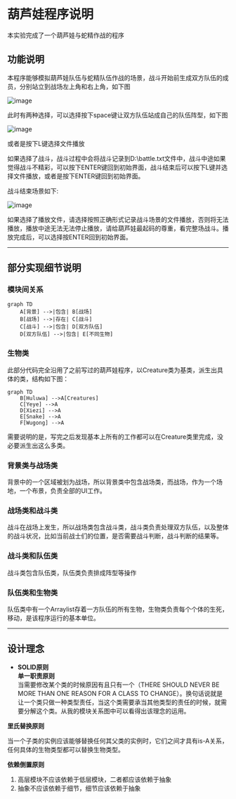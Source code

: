 # 葫芦娃程序说明
本实验完成了一个葫芦娃与蛇精作战的程序
## 功能说明
本程序能够模拟葫芦娃队伍与蛇精队伍作战的场景，战斗开始前生成双方队伍的成员，分别站立到战场左上角和右上角，如下图


![image](battle.png)

此时有两种选择，可以选择按下space键让双方队伍站成自己的队伍阵型，如下图

![image](battle.png)

或者是按下L键选择文件播放

如果选择了战斗，战斗过程中会将战斗记录到D:\battle.txt文件中，战斗中途如果觉得战斗不精彩，可以按下ENTER键回到初始界面，战斗结束后可以按下L键并选择文件播放，或者是按下ENTER键回到初始界面。

战斗结束场景如下:

![image](battle.png)

如果选择了播放文件，请选择按照正确形式记录战斗场景的文件播放，否则将无法播放，播放中途无法无法停止播放，请给葫芦娃最起码的尊重，看完整场战斗。播放完成后，可以选择按ENTER回到初始界面。
***
## 部分实现细节说明
### 模块间关系
```
graph TD
    A[背景] -->|包含| B[战场]
    B[战场] -->|存在| C[战斗]
    C[战斗] -->|包含| D[双方队伍]
    D[双方队伍] -->|包含| E[不同生物]
```
### 生物类
此部分代码完全沿用了之前写过的葫芦娃程序，以Creature类为基类，派生出具体的类，结构如下图：
```
graph TD
    B[Huluwa] -->A[Creatures]
    C[Yeye] -->A
    D[Xiezi] -->A
    E[Snake] -->A
    F[Wugong] -->A
```
需要说明的是，写完之后发现基本上所有的工作都可以在Creature类里完成，没必要派生出这么多类。

### 背景类与战场类
背景中的一个区域被划为战场，所以背景类中包含战场类，而战场，作为一个场地，一个布景，负责全部的UI工作。

### 战场类和战斗类
战斗在战场上发生，所以战场类包含战斗类，战斗类负责处理双方队伍，以及整体的战斗状况，比如当前战士们的位置，是否需要战斗判断，战斗判断的结果等。

### 战斗类和队伍类
战斗类包含队伍类，队伍类负责排成阵型等操作

### 队伍类和生物类
队伍类中有一个Arraylist存着一方队伍的所有生物，生物类负责每个个体的生死，移动，是该程序运行的基本单位。
***
## 设计理念

- **SOLID原则**  
    **单一职责原则**  
当需要修改某个类的时候原因有且只有一个（THERE SHOULD NEVER BE MORE THAN ONE REASON FOR A CLASS TO CHANGE）。换句话说就是让一个类只做一种类型责任，当这个类需要承当其他类型的责任的时候，就需要分解这个类。从我的模块关系图中可以看得出该理念的运用。


**里氏替换原则**

当一个子类的实例应该能够替换任何其父类的实例时，它们之间才具有is-A关系，任何具体的生物类型都可以替换生物类型。

**依赖倒置原则**
1. 高层模块不应该依赖于低层模块，二者都应该依赖于抽象 
2. 抽象不应该依赖于细节，细节应该依赖于抽象
